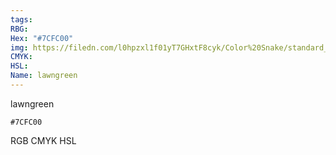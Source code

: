 ```yaml
---
tags:
RBG:
Hex: "#7CFC00"
img: https://filedn.com/l0hpzxl1f01yT7GHxtF8cyk/Color%20Snake/standard_csv_to_svg/7CFC00.svg
CMYK:
HSL:
Name: lawngreen
---
```

lawngreen
```palette
#7CFC00
```
RGB
CMYK
HSL